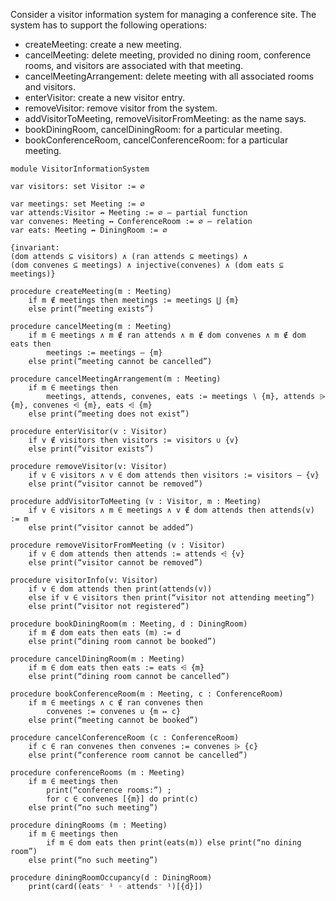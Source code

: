 Consider a visitor information system for managing a conference site. The system has to support the following operations:

- createMeeting: create a new meeting.
- cancelMeeting: delete meeting, provided no dining room, conference rooms, and visitors are associated with that meeting.
- cancelMeetingArrangement: delete meeting with all associated rooms and visitors.
- enterVisitor: create a new visitor entry.
- removeVisitor: remove visitor from the system.
- addVisitorToMeeting, removeVisitorFromMeeting: as the name says.
- bookDiningRoom, cancelDiningRoom: for a particular meeting.
- bookConferenceRoom, cancelConferenceRoom: for a particular meeting.

```
module VisitorInformationSystem

var visitors: set Visitor := ∅

var meetings: set Meeting := ∅
var attends:Visitor ↛ Meeting := ∅ – partial function
var convenes: Meeting ↔︎ ConferenceRoom := ∅ – relation
var eats: Meeting ↛ DiningRoom := ∅

{invariant:
(dom attends ⊆ visitors) ∧ (ran attends ⊆ meetings) ∧
(dom convenes ⊆ meetings) ∧ injective(convenes) ∧ (dom eats ⊆ meetings)}

procedure createMeeting(m : Meeting)
    if m ∉ meetings then meetings := meetings ⋃ {m}
    else print(“meeting exists”)

procedure cancelMeeting(m : Meeting)
    if m ∈ meetings ∧ m ∉ ran attends ∧ m ∉ dom convenes ∧ m ∉ dom eats then
        meetings := meetings – {m}
    else print(“meeting cannot be cancelled”)

procedure cancelMeetingArrangement(m : Meeting)
    if m ∈ meetings then
        meetings, attends, convenes, eats := meetings ∖ {m}, attends ⩥ {m}, convenes ⩤ {m}, eats ⩤ {m}
    else print(“meeting does not exist”)

procedure enterVisitor(v : Visitor)
    if v ∉ visitors then visitors := visitors ∪ {v}
    else print(“visitor exists”)

procedure removeVisitor(v: Visitor)
    if v ∈ visitors ∧ v ∈ dom attends then visitors := visitors – {v}
    else print(“visitor cannot be removed”)

procedure addVisitorToMeeting (v : Visitor, m : Meeting)
    if v ∈ visitors ∧ m ∈ meetings ∧ v ∉ dom attends then attends(v) := m
    else print(“visitor cannot be added”)

procedure removeVisitorFromMeeting (v : Visitor)
    if v ∈ dom attends then attends := attends ⩤ {v}
    else print(“visitor cannot be removed”)

procedure visitorInfo(v: Visitor)
    if v ∈ dom attends then print(attends(v))
    else if v ∈ visitors then print(“visitor not attending meeting”)
    else print(“visitor not registered”)

procedure bookDiningRoom(m : Meeting, d : DiningRoom)
    if m ∉ dom eats then eats (m) := d
    else print(“dining room cannot be booked”)

procedure cancelDiningRoom(m : Meeting)
    if m ∈ dom eats then eats := eats ⩤ {m}
    else print(“dining room cannot be cancelled”)

procedure bookConferenceRoom(m : Meeting, c : ConferenceRoom)
    if m ∈ meetings ∧ c ∉ ran convenes then
        convenes := convenes ∪ {m ↦ c}
    else print(“meeting cannot be booked”)

procedure cancelConferenceRoom (c : ConferenceRoom)
    if c ∈ ran convenes then convenes := convenes ⩥ {c}
    else print(“conference room cannot be cancelled”)

procedure conferenceRooms (m : Meeting)
    if m ∈ meetings then
        print(“conference rooms:”) ;
        for c ∈ convenes [{m}] do print(c)
    else print(“no such meeting”)

procedure diningRooms (m : Meeting)
    if m ∈ meetings then
        if m ∈ dom eats then print(eats(m)) else print(“no dining room”)
    else print(“no such meeting”)

procedure diningRoomOccupancy(d : DiningRoom)
    print(card((eats⁻ ¹ ◦ attends⁻ ¹)[{d}])
```
